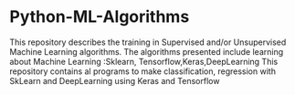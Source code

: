 # Python-ML-Algorithms
This repository describes the training in Supervised and/or Unsupervised Machine Learning algorithms. 
The algorithms presented include learning about Machine Learning :Sklearn, Tensorflow,Keras,DeepLearning
This repository contains al programs to make classification, regression with SkLearn and DeepLearning using Keras and Tensorflow

